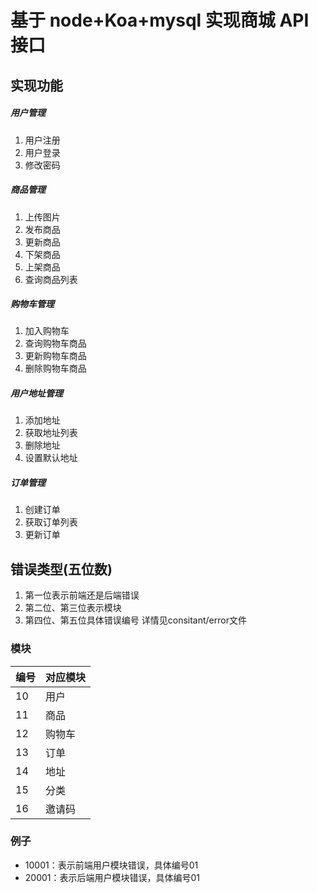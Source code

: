 # 基于 node+Koa+mysql 实现商城 API 接口

## 实现功能

##### 用户管理

1. 用户注册
2. 用户登录
3. 修改密码

##### 商品管理

1. 上传图片
2. 发布商品
3. 更新商品
4. 下架商品
5. 上架商品
6. 查询商品列表

##### 购物车管理

1. 加入购物车
2. 查询购物车商品
3. 更新购物车商品
4. 删除购物车商品

##### 用户地址管理

1. 添加地址
2. 获取地址列表
3. 删除地址
4. 设置默认地址

##### 订单管理

1. 创建订单
2. 获取订单列表
3. 更新订单

## 错误类型(五位数)
1. 第一位表示前端还是后端错误
2. 第二位、第三位表示模块
3. 第四位、第五位具体错误编号 详情见consitant/error文件
### 模块

| 编号 | 对应模块 |
| ---- | -------- |
| 10   | 用户     |
| 11   | 商品     |
| 12   | 购物车   |
| 13   | 订单     |
| 14   | 地址     |
| 15   | 分类     |
| 16   | 邀请码     |

### 例子

- 10001：表示前端用户模块错误，具体编号01
- 20001：表示后端用户模块错误，具体编号01
